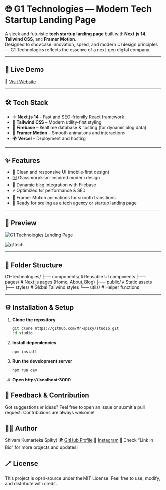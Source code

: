 # 🌐 G1 Technologies — Modern Tech Startup Landing Page

A sleek and futuristic **tech startup landing page** built with **Next.js 14**, **Tailwind CSS**, and **Framer Motion**.  
Designed to showcase innovation, speed, and modern UI design principles — G1 Technologies reflects the essence of a next-gen digital company.

---

## 🚀 Live Demo  
🔗 [Visit Website](https://studio-ruby-eta.vercel.app/)

---

## 🛠️ Tech Stack  
- ⚛️ **Next.js 14** – Fast and SEO-friendly React framework  
- 🎨 **Tailwind CSS** – Modern utility-first styling  
- 💾 **Firebase** – Realtime database & hosting (for dynamic blog data)  
- 💫 **Framer Motion** – Smooth animations and interactions  
- 🌍 **Vercel** – Deployment and hosting  

---

## ✨ Features  
- 🧭 Clean and responsive UI (mobile-first design)  
- 🪟 Glassmorphism-inspired modern design  
- 🔄 Dynamic blog integration with Firebase  
- ⚡ Optimized for performance & SEO  
- 🎥 Framer Motion animations for smooth transitions  
- 🔐 Ready for scaling as a tech agency or startup landing page  

---

## 📸 Preview  
![G1 Technologies Landing Page](https://mr-spiky.github.io/my-webite/assets/g1-preview.png)  

![g1tech](https://github.com/user-attachments/assets/223a32d4-44d6-4b68-b256-78f6c9208d43)


---

## 📂 Folder Structure
G1-Technologies/
├── components/ # Reusable UI components
├── pages/ # Next.js pages (Home, About, Blog)
├── public/ # Static assets
├── styles/ # Global Tailwind styles
└── utils/ # Helper functions

---

## ⚙️ Installation & Setup  

1. **Clone the repository**  
   ```bash
   git clone https://github.com/Mr-spiky/studio.git
   cd studio
2. **Install dependencies**
    ```bash
    npm install
3. **Run the development server**
    ```bash
    npm run dev
4. **Open http://localhost:3000**


## 📢 Feedback & Contribution

Got suggestions or ideas?
Feel free to open an issue or submit a pull request. Contributions are always welcome!

## 🧑‍💻 Author

Shivam Kumar(eka Spiky)
🌍 [GitHub Profile](https://github.com/Mr-spiky/studio)
📸 [Instagram](https://www.instagram.com/spiky.codes_/)
🔗 Check “Link in Bio” for more projects and updates!

## 🪄 License

This project is open-source under the MIT License.
Feel free to use, modify, and distribute with credit.
